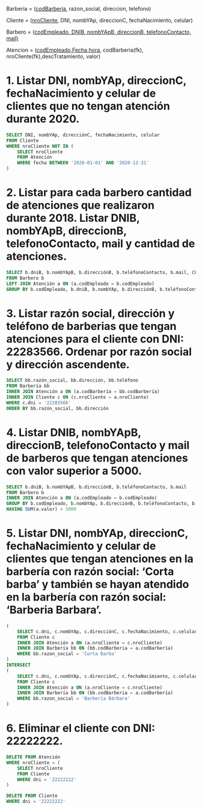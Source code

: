 Barberia = (<ins>codBarberia</ins>, razon_social, direccion, telefono)

Cliente = (<ins>nroCliente</ins>, DNI, nombYAp, direccionC, fechaNacimiento, celular)

Barbero = (<ins>codEmpleado<ins>, DNIB, nombYApB, direccionB, telefonoContacto, mail)

Atencion = (<ins>codEmpleado,Fecha,hora</ins>, codBarberia(fk), nroCliente(fk),descTratamiento, valor)

# 1. Listar DNI, nombYAp, direccionC, fechaNacimiento y celular de clientes que no tengan atención durante 2020.

```sql
SELECT DNI, nombYAp, direcciónC, fechaNacimiento, celular
FROM Cliente
WHERE nroCliente NOT IN (
    SELECT nroCliente
    FROM Atención
    WHERE fecha BETWEEN '2020-01-01' AND '2020-12-31'
)
```

# 2. Listar para cada barbero cantidad de atenciones que realizaron durante 2018. Listar DNIB, nombYApB, direccionB, telefonoContacto, mail y cantidad de atenciones.

```sql
SELECT b.dniB, b.nombYApB, b.direcciónB, b.teléfonoContacto, b.mail, COUNT(*) as cantidad
FROM Barbero b
LEFT JOIN Atención a ON (a.codEmpleado = b.codEmpleado)
GROUP BY b.codEmpleado, b.dniB, b.nombYAp, b.direcciónB, b.teléfonoContacto, b.mail
```

# 3. Listar razón social, dirección y teléfono de barberias que tengan atenciones para el cliente con DNI: 22283566. Ordenar por razón social y dirección ascendente.

```sql
SELECT bb.razón_social, bb.dirección, bb.teléfono
FROM Barbería bb
INNER JOIN Atención a ON (a.codBarbería = bb.codBarbería)
INNER JOIN Cliente c ON (c.nroCliente = a.nroCliente)
WHERE c.dni = '22283566'
ORDER BY bb.razón_social, bb.dirección
```

# 4. Listar DNIB, nombYApB, direccionB, telefonoContacto y mail de barberos que tengan atenciones con valor superior a 5000.

```sql
SELECT b.dniB, b.nombYApB, b.direcciónB, b.teléfonoContacto, b.mail
FROM Barbero b
INNER JOIN Atención a ON (a.codEmpleado = b.codEmpleado)
GROUP BY b.codEmpleado, b.nombYAp, b.direcciónB, b.teléfonoContacto, b.mail
HAVING SUM(a.valor) > 5000
```

# 5. Listar DNI, nombYAp, direccionC, fechaNacimiento y celular de clientes que tengan atenciones en la barbería con razón social: ‘Corta barba’ y también se hayan atendido en la barbería con razón social: ‘Barberia Barbara’.

```sql
(
    SELECT c.dni, c.nombYAp, c.direcciónC, c.fechaNacimiento, c.celular
    FROM Cliente c
    INNER JOIN Atención a ON (a.nroCliente = c.nroCliente)
    INNER JOIN Barbería bb ON (bb.codBarberia = a.codBarbería)
    WHERE bb.razon_social = 'Corta Barba'
)
INTERSECT
(
    SELECT c.dni, c.nombYAp, c.direcciónC, c.fechaNacimiento, c.celular
    FROM Cliente c
    INNER JOIN Atención a ON (a.nroCliente = c.nroCliente)
    INNER JOIN Barbería bb ON (bb.codBarberia = a.codBarbería)
    WHERE bb.razon_social = 'Barbería Bárbara'
)
```

# 6. Eliminar el cliente con DNI: 22222222.

```sql
DELETE FROM Atención
WHERE nroCliente = (
    SELECT nroCliente
    FROM Cliente
    WHERE dni = '22222222'
)

DELETE FROM Cliente
WHERE dni = '22222222'
```
